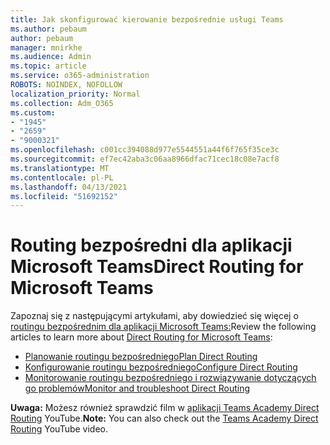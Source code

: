 ```yaml
---
title: Jak skonfigurować kierowanie bezpośrednie usługi Teams
ms.author: pebaum
author: pebaum
manager: mnirkhe
ms.audience: Admin
ms.topic: article
ms.service: o365-administration
ROBOTS: NOINDEX, NOFOLLOW
localization_priority: Normal
ms.collection: Adm_O365
ms.custom:
- "1945"
- "2659"
- "9000321"
ms.openlocfilehash: c001cc394088d977e5544551a44f6f765f35ce3c
ms.sourcegitcommit: ef7ec42aba3c06aa8966dfac71cec18c08e7acf8
ms.translationtype: MT
ms.contentlocale: pl-PL
ms.lasthandoff: 04/13/2021
ms.locfileid: "51692152"
---
```

# <a name="direct-routing-for-microsoft-teams"></a><span data-ttu-id="06700-102">Routing bezpośredni dla aplikacji Microsoft Teams</span><span class="sxs-lookup"><span data-stu-id="06700-102">Direct Routing for Microsoft Teams</span></span>

<span data-ttu-id="06700-103">Zapoznaj się z następującymi artykułami, aby dowiedzieć się więcej o [routingu bezpośrednim dla aplikacji Microsoft Teams:](https://docs.microsoft.com/MicrosoftTeams/direct-routing-landing-page)</span><span class="sxs-lookup"><span data-stu-id="06700-103">Review the following articles to learn more about [Direct Routing for Microsoft Teams](https://docs.microsoft.com/MicrosoftTeams/direct-routing-landing-page):</span></span> 

- [<span data-ttu-id="06700-104">Planowanie routingu bezpośredniego</span><span class="sxs-lookup"><span data-stu-id="06700-104">Plan Direct Routing</span></span>](https://docs.microsoft.com/MicrosoftTeams/direct-routing-plan)
- [<span data-ttu-id="06700-105">Konfigurowanie routingu bezpośredniego</span><span class="sxs-lookup"><span data-stu-id="06700-105">Configure Direct Routing</span></span>](https://docs.microsoft.com/MicrosoftTeams/direct-routing-configure) 
- [<span data-ttu-id="06700-106">Monitorowanie routingu bezpośredniego i rozwiązywanie dotyczących go problemów</span><span class="sxs-lookup"><span data-stu-id="06700-106">Monitor and troubleshoot Direct Routing</span></span>](https://docs.microsoft.com/MicrosoftTeams/direct-routing-monitor-and-troubleshoot)

<span data-ttu-id="06700-107">**Uwaga:** Możesz również sprawdzić film w [aplikacji Teams Academy Direct Routing](https://www.youtube.com/watch?v=1ASftX_Msb8&index=10&list=PLaSOUojkSiGnKuE30ckcjnDVkMNqDv0Vl) YouTube.</span><span class="sxs-lookup"><span data-stu-id="06700-107">**Note:** You can also check out the [Teams Academy Direct Routing](https://www.youtube.com/watch?v=1ASftX_Msb8&index=10&list=PLaSOUojkSiGnKuE30ckcjnDVkMNqDv0Vl) YouTube video.</span></span>